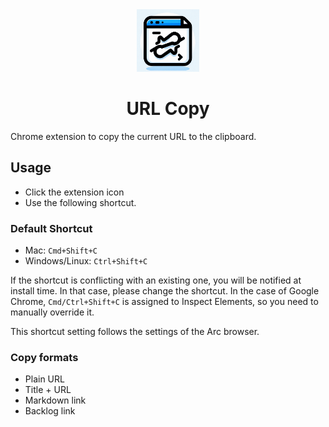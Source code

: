 <div align="center">
  <img src="assets/icon.png" alt="URL Copy" width="100px">
  <h1 style="color: hsl(, 100%, 50%);">URL Copy</h1>
</div>

Chrome extension to copy the current URL to the clipboard.

## Usage

- Click the extension icon
- Use the following shortcut.

### Default Shortcut

- Mac: `Cmd+Shift+C`
- Windows/Linux: `Ctrl+Shift+C`

 If the shortcut is conflicting with an existing one, you will be notified at install time. In that case, please change the shortcut.
 In the case of Google Chrome, `Cmd/Ctrl+Shift+C` is assigned to Inspect Elements, so you need to manually override it.

 This shortcut setting follows the settings of the Arc browser.

### Copy formats

- Plain URL
- Title + URL
- Markdown link
- Backlog link

